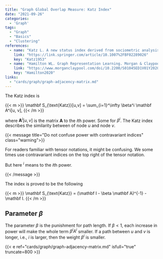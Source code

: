 ```yaml
---
title: "Graph Global Overlap Measure: Katz Index"
date: "2021-09-26"
categories:
  - 'Graph'
tags:
  - "Graph"
  - "Basics"
  - "Clustering"
references:
  - name: "Katz L. A new status index derived from sociometric analysis. Psychometrika. 1953;18: 39–43. doi:10.1007/BF02289026"
    link: "https://link.springer.com/article/10.1007%2FBF02289026"
    key: "Katz1953"
  - name: "Hamilton WL. Graph Representation Learning. Morgan & Claypool Publishers; 2020. pp. 1–159. doi:10.2200/S01045ED1V01Y202009AIM046"
    link: "https://www.morganclaypool.com/doi/10.2200/S01045ED1V01Y202009AIM046"
    key: "Hamilton2020"
links:
  - "cards/graph/graph-adjacency-matrix.md"
---
```


The Katz index is

{{< m >}}
\mathbf S_{\text{Katz}}[u,v] = \sum_{i=1}^\infty \beta^i \mathbf A^i[u, v],
{{< /m >}}

where $\mathbf A^i[u, v]$ is the matrix $\mathbf A$ to the $i$th power. Some for $\beta^i$. The Katz index describes the similarity between of node $u$ and node $v$.

{{< message title="Do not confuse power with contravariant indices" class="warning">}}

For readers familiar with tensor notations, it might be confusing. We some times use contravariant indices on the top right of the tensor notation.

But here ${}^{i}$ means to the $i$th power.

{{< /message >}}

The index is proved to be the following

{{< m >}}
\mathbf S_{\text{Katz}} = (\mathbf I - \beta \mathbf A)^{-1} - \mathbf I.
{{< /m >}}



## Parameter $\beta$

The parameter $\beta$ is the punishment for path length. If $\beta < 1$, each increase in power will make the whole term $\beta^i A^i$ smaller. If a path between $u$ and $v$ is longer, i.e., $i$ is larger, then the weight $\beta^i$ is smaller.

{{< e ref="cards/graph/graph-adjacency-matrix.md" isfull="true" truncate=800 >}}